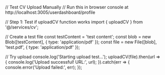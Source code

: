 // Test CV Upload Manually
// Run this in browser console at http://localhost:3005/userdashboard/profile

// Step 1: Test if uploadCV function works
import { uploadCV } from '@/services/cv';

// Create a test file
const testContent = 'test content';
const blob = new Blob([testContent], { type: 'application/pdf' });
const file = new File([blob], 'test.pdf', { type: 'application/pdf' });

// Try upload
console.log('Starting upload test...');
uploadCV(file).then(url => {
  console.log('Upload successful! URL:', url);
}).catch(err => {
  console.error('Upload failed:', err);
});
